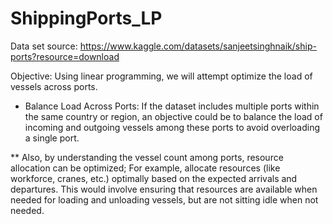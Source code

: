 # ShippingPorts_LP
Data set source: https://www.kaggle.com/datasets/sanjeetsinghnaik/ship-ports?resource=download 

Objective: Using linear programming, we will attempt optimize the load of vessels across ports. 

* Balance Load Across Ports: If the dataset includes multiple ports within the same country or region, an objective could be to balance the load of incoming and outgoing vessels among these ports to avoid overloading a single port.

** Also, by understanding the vessel count among ports, resource allocation can be optimized; For example, allocate resources (like workforce, cranes, etc.) optimally based on the expected arrivals and departures. This would involve ensuring that resources are available when needed for loading and unloading vessels, but are not sitting idle when not needed.
